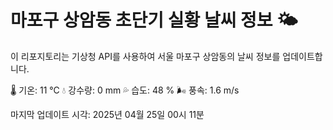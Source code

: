 
# 마포구 상암동 초단기 실황 날씨 정보 🌤️

이 리포지토리는 기상청 API를 사용하여 서울 마포구 상암동의 날씨 정보를 업데이트합니다. 

🌡️ 기온: 11 ℃
💧 강수량: 0 mm
💦 습도: 48 %
🌬️ 풍속: 1.6 m/s

마지막 업데이트 시각: 2025년 04월 25일 00시 11분    

